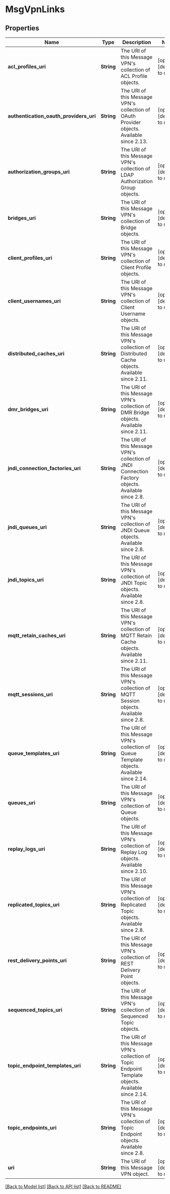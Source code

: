 # MsgVpnLinks

## Properties
Name | Type | Description | Notes
------------ | ------------- | ------------- | -------------
**acl_profiles_uri** | **String** | The URI of this Message VPN&#39;s collection of ACL Profile objects. | [optional] [default to null]
**authentication_oauth_providers_uri** | **String** | The URI of this Message VPN&#39;s collection of OAuth Provider objects. Available since 2.13. | [optional] [default to null]
**authorization_groups_uri** | **String** | The URI of this Message VPN&#39;s collection of LDAP Authorization Group objects. | [optional] [default to null]
**bridges_uri** | **String** | The URI of this Message VPN&#39;s collection of Bridge objects. | [optional] [default to null]
**client_profiles_uri** | **String** | The URI of this Message VPN&#39;s collection of Client Profile objects. | [optional] [default to null]
**client_usernames_uri** | **String** | The URI of this Message VPN&#39;s collection of Client Username objects. | [optional] [default to null]
**distributed_caches_uri** | **String** | The URI of this Message VPN&#39;s collection of Distributed Cache objects. Available since 2.11. | [optional] [default to null]
**dmr_bridges_uri** | **String** | The URI of this Message VPN&#39;s collection of DMR Bridge objects. Available since 2.11. | [optional] [default to null]
**jndi_connection_factories_uri** | **String** | The URI of this Message VPN&#39;s collection of JNDI Connection Factory objects. Available since 2.8. | [optional] [default to null]
**jndi_queues_uri** | **String** | The URI of this Message VPN&#39;s collection of JNDI Queue objects. Available since 2.8. | [optional] [default to null]
**jndi_topics_uri** | **String** | The URI of this Message VPN&#39;s collection of JNDI Topic objects. Available since 2.8. | [optional] [default to null]
**mqtt_retain_caches_uri** | **String** | The URI of this Message VPN&#39;s collection of MQTT Retain Cache objects. Available since 2.11. | [optional] [default to null]
**mqtt_sessions_uri** | **String** | The URI of this Message VPN&#39;s collection of MQTT Session objects. Available since 2.8. | [optional] [default to null]
**queue_templates_uri** | **String** | The URI of this Message VPN&#39;s collection of Queue Template objects. Available since 2.14. | [optional] [default to null]
**queues_uri** | **String** | The URI of this Message VPN&#39;s collection of Queue objects. | [optional] [default to null]
**replay_logs_uri** | **String** | The URI of this Message VPN&#39;s collection of Replay Log objects. Available since 2.10. | [optional] [default to null]
**replicated_topics_uri** | **String** | The URI of this Message VPN&#39;s collection of Replicated Topic objects. Available since 2.8. | [optional] [default to null]
**rest_delivery_points_uri** | **String** | The URI of this Message VPN&#39;s collection of REST Delivery Point objects. | [optional] [default to null]
**sequenced_topics_uri** | **String** | The URI of this Message VPN&#39;s collection of Sequenced Topic objects. | [optional] [default to null]
**topic_endpoint_templates_uri** | **String** | The URI of this Message VPN&#39;s collection of Topic Endpoint Template objects. Available since 2.14. | [optional] [default to null]
**topic_endpoints_uri** | **String** | The URI of this Message VPN&#39;s collection of Topic Endpoint objects. Available since 2.8. | [optional] [default to null]
**uri** | **String** | The URI of this Message VPN object. | [optional] [default to null]

[[Back to Model list]](../README.md#documentation-for-models) [[Back to API list]](../README.md#documentation-for-api-endpoints) [[Back to README]](../README.md)


